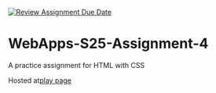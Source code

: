 [![Review Assignment Due Date](https://classroom.github.com/assets/deadline-readme-button-22041afd0340ce965d47ae6ef1cefeee28c7c493a6346c4f15d667ab976d596c.svg)](https://classroom.github.com/a/kPVgOXum)
# WebApps-S25-Assignment-4
A practice assignment for HTML with CSS

Hosted at[play page](https://44-563-webapps-s25.github.io/44563-webapps-s25-assignment4-pages-Akshara266/play.html)
